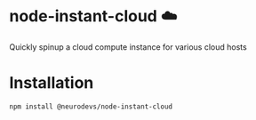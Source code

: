 # node-instant-cloud ☁️
Quickly spinup a cloud compute instance for various cloud hosts

# Installation

`npm install @neurodevs/node-instant-cloud`
